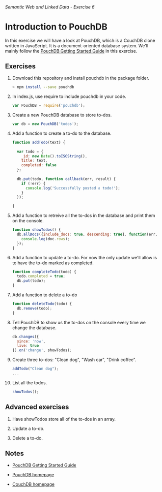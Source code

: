 ###### Semantic Web and Linked Data - Exercise 6
# Introduction to PouchDB
In this exercise we will have a look at PouchDB, which is a CouchDB clone written in JavaScript.
It is a document-oriented database system.
We'll mainly follow the [PouchDB Getting Started Guide](http://pouchdb.com/getting-started.html) in this exercise.

## Exercises
1. Download this repository and install pouchdb in the package folder.

    ```sh
    > npm install --save pouchdb
    ```
	
1. In index.js, use require to include pouchdb in your code.

	```js
	var PouchDB = require('pouchdb');
	```

1. Create a new PouchDB database to store to-dos.

	```js
	var db = new PouchDB('todos');
	```

1. Add a function to create a to-do to the database.

	```js
	function addTodo(text) {
	  
	  var todo = {
		_id: new Date().toISOString(),
		title: text,
		completed: false
	  };
	  
	  db.put(todo, function callback(err, result) {
		if (!err) {
		  console.log('Successfully posted a todo!');
		}
	  });
	
	}
	```

1. Add a function to retreive all the to-dos in the database and print them on the console.

	```js
	function showTodos() {
	  db.allDocs({include_docs: true, descending: true}, function(err, doc) {
		console.log(doc.rows);
	  });
	}
	```

1. Add a function to update a to-do. For now the only update we'll allow is to have the to-do marked as completed.

	```js
	function completeTodo(todo) {
	  todo.completed = true;
	  db.put(todo);
	}
	```

1. Add a function to delete a to-do
	
	```js
	function deleteTodo(todo) {
	  db.remove(todo);
	}
	```
	
1. Tell PouchDB to show us the to-dos on the console every time we change the database.

	```js
	db.changes({
	  since: 'now',
	  live: true
	}).on('change', showTodos);
	```

1. Create three to-dos: "Clean dog", "Wash car", "Drink coffee".
	
	```js
	addTodo("Clean dog");
	...
	```

1. List all the todos.
	
	```js
	showTodos();
	```
	
## Advanced exercises
1. Have showTodos store all of the to-dos in an array.

1. Update a to-do.

1. Delete a to-do.

## Notes

- [PouchDB Getting Started Guide](http://pouchdb.com/getting-started.html)

- [PouchDB homepage](http://pouchdb.com/)

- [CouchDB homepage](http://couchdb.apache.org/)

